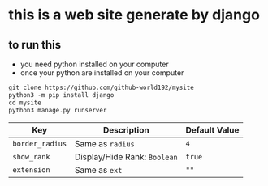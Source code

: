 # this is a web site generate by django 
## to run this 
- you need python installed on your computer 
- once your python are installed on your computer

```md
git clone https://github.com/github-world192/mysite
python3 -m pip install django
cd mysite
python3 manage.py runserver
```
| Key             | Description                  | Default Value |
| --------------- | ---------------------------- | ------------- |
| `border_radius` | Same as `radius`             | `4`           |
| `show_rank`     | Display/Hide Rank: `Boolean` | `true`        |
| `extension`     | Same as `ext`                | `""`          |


